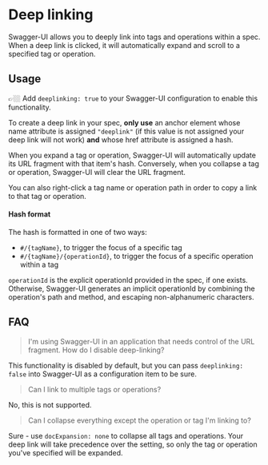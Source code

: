 # Deep linking

Swagger-UI allows you to deeply link into tags and operations within a spec. When a deep link is clicked, it will automatically expand and scroll to a specified tag or operation.

## Usage

👉🏼 Add `deeplinking: true` to your Swagger-UI configuration to enable this functionality.

To create a deep link in your spec, **only use** an anchor element whose name attribute is assigned `"deeplink"` (if this value is not assigned your deep link will not work) **and** whose href attribute is assigned a hash.

When you expand a tag or operation, Swagger-UI will automatically update its URL fragment with that item's hash. Conversely, when you collapse a tag or operation, Swagger-UI will clear the URL fragment.

You can also right-click a tag name or operation path in order to copy a link to that tag or operation.

#### Hash format

The hash is formatted in one of two ways:

- `#/{tagName}`, to trigger the focus of a specific tag
- `#/{tagName}/{operationId}`, to trigger the focus of a specific operation within a tag

`operationId` is the explicit operationId provided in the spec, if one exists.
Otherwise, Swagger-UI generates an implicit operationId by combining the operation's path and method, and escaping non-alphanumeric characters.

## FAQ

> I'm using Swagger-UI in an application that needs control of the URL fragment. How do I disable deep-linking?

This functionality is disabled by default, but you can pass `deeplinking: false` into Swagger-UI as a configuration item to be sure.

> Can I link to multiple tags or operations?

No, this is not supported.

> Can I collapse everything except the operation or tag I'm linking to?

Sure - use `docExpansion: none` to collapse all tags and operations. Your deep link will take precedence over the setting, so only the tag or operation you've specified will be expanded.
